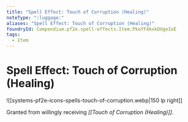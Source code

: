 ```yaml
---
title: "Spell Effect: Touch of Corruption (Healing)"
noteType: ":luggage:"
aliases: "Spell Effect: Touch of Corruption (Healing)"
foundryId: Compendium.pf2e.spell-effects.Item.PkofF4bxkDUgeIoE
tags:
  - Item
---
```


# Spell Effect: Touch of Corruption (Healing)
![[systems-pf2e-icons-spells-touch-of-corruption.webp|150 lp right]]

Granted from willingly receiving _[[Touch of Corruption (Healing)]]_.
